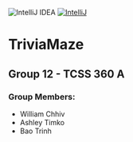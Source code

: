 ![IntelliJ IDEA](https://img.shields.io/badge/IntelliJIDEA-000000.svg?style=for-the-badge&logo=intellij-idea&logoColor=white) [![IntelliJ](https://img.shields.io/badge/IntelliJ%20-2024.4.3-brightgreen.svg?style=flat)](https://www.jetbrains.com/idea/download/#section=windows)
# TriviaMaze
## Group 12 - TCSS 360 A
### Group Members:
- William Chhiv
- Ashley Timko
- Bao Trinh
